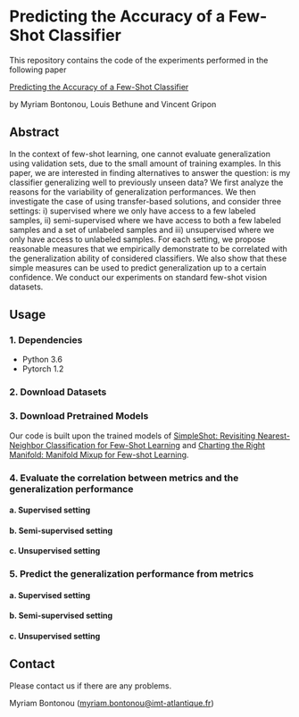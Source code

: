 # Predicting the Accuracy of a Few-Shot Classifier

This repository contains the code of the experiments performed in the following paper

[Predicting the Accuracy of a Few-Shot Classifier]()

by Myriam Bontonou, Louis Bethune and Vincent Gripon

## Abstract
In the context of few-shot learning, one cannot evaluate generalization using validation sets, due to the small amount of training examples. In this paper, we are interested in finding alternatives to answer the question: is my classifier generalizing well to previously unseen data? We first analyze the reasons for the variability of generalization performances. We then investigate the case of using transfer-based solutions, and consider three settings: i) supervised where we only have access to a few labeled samples, ii) semi-supervised where we have access to both a few labeled samples and a set of unlabeled samples and iii) unsupervised where we only have access to unlabeled samples. For each setting, we propose reasonable measures that we empirically demonstrate to be correlated with the generalization ability of considered classifiers. We also show that these simple measures can be used to predict generalization up to a certain confidence. We conduct our experiments on standard few-shot vision datasets.

## Usage
### 1. Dependencies
- Python 3.6
- Pytorch 1.2

### 2. Download Datasets

### 3. Download Pretrained Models
Our code is built upon the trained models of [SimpleShot: Revisiting Nearest-Neighbor Classification for Few-Shot Learning](https://arxiv.org/pdf/1911.04623.pdf) and [Charting the Right Manifold: Manifold Mixup for Few-shot Learning](https://openaccess.thecvf.com/content_WACV_2020/papers/Mangla_Charting_the_Right_Manifold_Manifold_Mixup_for_Few-shot_Learning_WACV_2020_paper.pdf).

### 4. Evaluate the correlation between metrics and the generalization performance
#### a. Supervised setting
#### b. Semi-supervised setting
#### c. Unsupervised setting

### 5. Predict the generalization performance from metrics
#### a. Supervised setting
#### b. Semi-supervised setting
#### c. Unsupervised setting

## Contact
Please contact us if there are any problems.

Myriam Bontonou (myriam.bontonou@imt-atlantique.fr)
